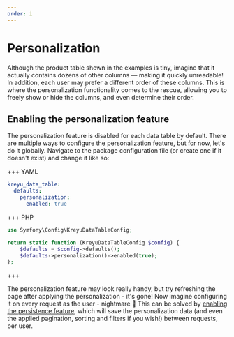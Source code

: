 ```yaml
---
order: i
---
```


# Personalization

Although the product table shown in the examples is tiny, imagine that it actually contains dozens of other columns — making it quickly unreadable! 
In addition, each user may prefer a different order of these columns. 
This is where the personalization functionality comes to the rescue, allowing you to freely show or hide the columns, and even determine their order.

## Enabling the personalization feature

The personalization feature is disabled for each data table by default. 
There are multiple ways to configure the personalization feature, but for now, let's do it globally. 
Navigate to the package configuration file (or create one if it doesn't exist) and change it like so:

+++ YAML
```yaml # config/packages/kreyu_data_table.yaml
kreyu_data_table:
  defaults:
    personalization:
      enabled: true
```
+++ PHP
```php # config/packages/kreyu_data_table.php
use Symfony\Config\KreyuDataTableConfig;

return static function (KreyuDataTableConfig $config) {
    $defaults = $config->defaults();
    $defaults->personalization()->enabled(true);
};
```
+++

The personalization feature may look really handy, but try refreshing the page after applying the personalization - it's gone! 
Now imagine configuring it on every request as the user - nightmare :ghost:
This can be solved by [enabling the persistence feature](../basic-usage/persisting-applied-data.md), 
which will save the personalization data (and even the applied pagination, sorting and filters if you wish!) between requests, per user.
